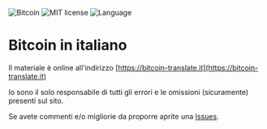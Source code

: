 ![Bitcoin](https://img.shields.io/badge/bitcoin-btc-orange) ![MIT license](https://img.shields.io/badge/license-MIT-blue) ![Language](https://img.shields.io/badge/language-ITA-green)

# Bitcoin in italiano

Il materiale è online all'indirizzo [https://bitcoin-translate.it](https://bitcoin-translate.it)

Io sono il solo responsabile di tutti gli errori e le omissioni (sicuramente) presenti sul sito.

Se avete commenti e/o migliorie da proporre aprite una [Issues](https://github.com/citizen010/bitcoin-translate/issues). 

